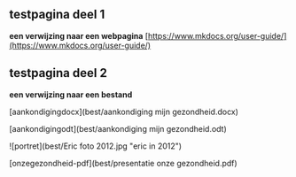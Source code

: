 ## testpagina deel 1

**een verwijzing naar een webpagina**
[https://www.mkdocs.org/user-guide/](https://www.mkdocs.org/user-guide/)

## testpagina deel 2

**een verwijzing naar een bestand**

[aankondigingdocx](best/aankondiging mijn gezondheid.docx)

[aankondigingodt](best/aankondiging mijn gezondheid.odt)

![portret](best/Eric foto 2012.jpg "eric in 2012")

[onzegezondheid-pdf](best/presentatie onze gezondheid.pdf)
